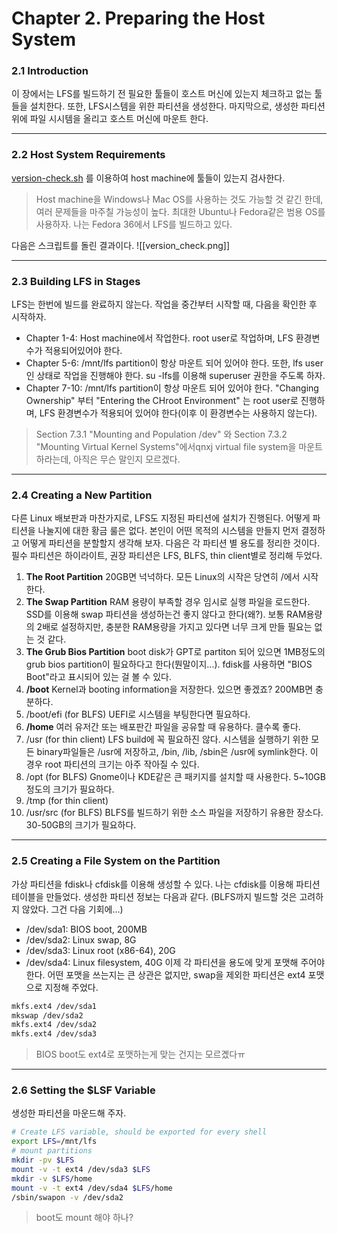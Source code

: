 # Chapter 2. Preparing the Host System
### 2.1 Introduction
이 장에서는 LFS를 빌드하기 전 필요한 툴들이 호스트 머신에 있는지 체크하고 없는 툴들을 설치한다. 또한, LFS시스템을 위한 파티션을 생성한다. 마지막으로, 생성한 파티션 위에 파일 시시템을 올리고 호스트 머신에 마운트 한다.

---
### 2.2 Host System Requirements
[version-check.sh](https://github.com/choij101/LinuxFromScratch/blob/main/Chapter2/version-check.sh) 를 이용하여 host machine에 툴들이 있는지 검사한다.
>  Host machine을 Windows나 Mac OS를 사용하는 것도 가능할 것 같긴 한데, 여러 문제들을 마주칠 가능성이 높다. 최대한 Ubuntu나 Fedora같은 범용 OS를 사용하자. 나는 Fedora 36에서 LFS를 빌드하고 있다.

다음은 스크립트를 돌린 결과이다.
![[version_check.png]]

---
### 2.3 Building LFS in Stages
LFS는 한번에 빌드를 완료하지 않는다. 작업을 중간부터 시작할 때, 다음을 확인한 후 시작하자.
- Chapter 1-4: Host machine에서 작업한다. root user로 작업하며, LFS 환경변수가 적용되어있어야 한다.
- Chapter 5-6: /mnt/lfs partition이 항상 마운트 되어 있어야 한다. 또한, lfs user인 상태로 작업을 진행해야 한다. su -lfs를 이용해 superuser 권한을 주도록 하자.
- Chapter 7-10: /mnt/lfs partition이 항상 마운트 되어 있어야 한다. "Changing Ownership" 부터 "Entering the CHroot Environment" 는 root user로 진행하며, LFS 환경변수가 적용되어 있어야 한다(이후 이 환경변수는 사용하지 않는다).
> Section 7.3.1 "Mounting and Population /dev" 와 Section 7.3.2 "Mounting Virtual Kernel Systems"에서qnxj virtual file system을 마운트 하라는데, 아직은 무슨 말인지 모르겠다.

---
### 2.4 Creating a New Partition
다른 Linux 배보판과 마찬가지로, LFS도 지정된 파티션에 설치가 진행된다. 어떻게 파티션을 나눌지에 대한 황금 룰은 없다. 본인이 어떤 목적의 시스템을 만들지 먼저 결정하고 어떻게 파티션을 분할할지 생각해 보자.
다음은 각 파티션 별 용도를 정리한 것이다. 필수 파티션은 하이라이트, 권장 파티션은 LFS, BLFS, thin client별로 정리해 두었다.
1. **The Root Partition**
	20GB면 넉넉하다. 모든 Linux의 시작은 당연히 /에서 시작한다.
2. **The Swap Partition**
	RAM 용량이 부족할 경우 임시로 실행 파일을 로드한다. SSD를 이용해 swap 파티션을 생성하는건 좋지 않다고 한다(왜?). 보통 RAM용량의 2배로 설정하지만, 충분한 RAM용량을 가지고 있다면 너무 크게 만들 필요는 없는 것 같다.
3. **The Grub Bios Partition**
	boot disk가 GPT로 partiton 되어 있으면 1MB정도의 grub bios partition이 필요하다고 한다(뭔말이지...). fdisk를 사용하면 "BIOS Boot"라고 표시되어 있는 걸 볼 수 있다.
4. **/boot**
	Kernel과 booting information을 저장한다. 있으면 좋겠죠? 200MB면 충분하다.
5. /boot/efi (for BLFS)
	UEFI로 시스템을 부팅한다면 필요하다.
6. **/home**
	여러 유저간 또는 배포판간 파일을 공유할 때 유용하다. 클수록 좋다.
7. /usr (for thin client)
	LFS build에 꼭 필요하진 않다. 시스템을 실행하기 위한 모든 binary파일들은 /usr에 저장하고, /bin, /lib, /sbin은 /usr에 symlink한다. 이 경우 root 파티션의 크기는 아주 작아질 수 있다.
8. /opt (for BLFS)
	Gnome이나 KDE같은 큰 패키지를 설치할 때 사용한다. 5~10GB정도의 크기가 필요하다.
9. /tmp (for thin client)
10. /usr/src (for BLFS)
	BLFS를 빌드하기 위한 소스 파일을 저장하기 유용한 장소다. 30-50GB의 크기가 필요하다.

---
### 2.5 Creating a File System on the Partition
가상 파티션을 fdisk나 cfdisk를 이용해 생성할 수 있다. 나는 cfdisk를 이용해 파티션 테이블을 만들었다. 생성한 파티션 정보는 다음과 같다. (BLFS까지 빌드할 것은 고려하지 않았다. 그건 다음 기회에...)
- /dev/sda1: BIOS boot, 200MB
- /dev/sda2: Linux swap, 8G
- /dev/sda3: Linux root (x86-64), 20G
- /dev/sda4: Linux filesystem, 40G
이제 각 파티션을 용도에 맞게 포맷해 주어야 한다. 어떤 포맷을 쓰는지는 큰 상관은 없지만, swap을 제외한 파티션은 ext4 포맷으로 지정해 주었다.
```bash
mkfs.ext4 /dev/sda1
mkswap /dev/sda2
mkfs.ext4 /dev/sda2
mkfs.ext4 /dev/sda3
```
> BIOS boot도 ext4로 포맷하는게 맞는 건지는 모르곘다ㅠ

---
### 2.6 Setting the $LSF Variable
생성한 파티션을 마운드해 주자.
```bash
# Create LFS variable, should be exported for every shell
export LFS=/mnt/lfs
# mount partitions
mkdir -pv $LFS
mount -v -t ext4 /dev/sda3 $LFS
mkdir -v $LFS/home
mount -v -t ext4 /dev/sda4 $LFS/home
/sbin/swapon -v /dev/sda2
```
> boot도 mount 해야 하나?
